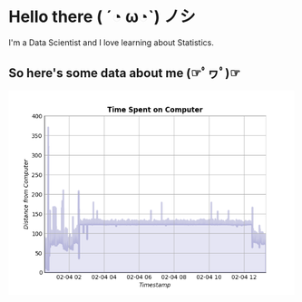 
# Hello there ( ´◔ ω◔`) ノシ

I'm a Data Scientist and I love learning about Statistics.

## So here's some data about me (☞ﾟヮﾟ)☞


<picture>
  <source media="(prefers-color-scheme: dark)" srcset="">
  <source media="(prefers-color-scheme: light)" srcset="">
  <img alt="Shows a black logo in light color mode and a white one in dark color mode."src="graphs/plot-2024-02-04 13:27:35.175387.png">
</picture>
